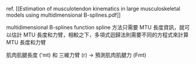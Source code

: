 ref. [[Estimation of musculotendon kinematics in large musculoskeletal models using multidimensional B-splines.pdf]]

multidimensional B-splines function
spline 方法只需要 MTU 長度資訊，就可以估計 MTU 長度和力臂，相較之下，多項式迴歸法則需要不同的方程式來計算 MTU 長度和力臂

肌肉肌腱長度 ('mt) 和 三維力臂 (r) $\rightarrow$ 預測肌肉肌腱力 (Fmt)